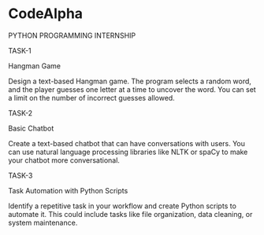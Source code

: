 # CodeAlpha

PYTHON PROGRAMMING INTERNSHIP

TASK-1

Hangman Game

Design a text-based Hangman game. The program
selects a random word, and the player guesses one
letter at a time to uncover the word. You can set a
limit on the number of incorrect guesses allowed.

TASK-2

Basic Chatbot

Create a text-based chatbot that can have
conversations with users. You can use natural
language processing libraries like NLTK or spaCy to
make your chatbot more conversational.

TASK-3

Task Automation with Python Scripts

Identify a repetitive task in your workflow and create
Python scripts to automate it. This could include tasks
like file organization, data cleaning, or system
maintenance.
